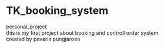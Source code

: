 # TK_booking_system
personal_project  
this is my first project about booking and controll order system  
created by pavaris pungjaroen  
